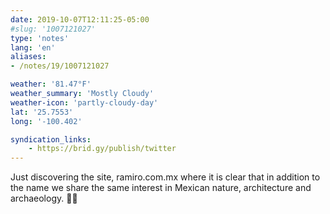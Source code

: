 ```yaml
---
date: 2019-10-07T12:11:25-05:00
#slug: '1007121027'
type: 'notes'
lang: 'en'
aliases:
- /notes/19/1007121027

weather: '81.47°F'
weather_summary: 'Mostly Cloudy'
weather-icon: 'partly-cloudy-day'
lat: '25.7553'
long: '-100.402'

syndication_links:
    - https://brid.gy/publish/twitter
---
```

Just discovering the site, ramiro.com.mx where it is clear that in addition to the name we share the same interest in Mexican nature, architecture and archaeology. 👏🏼
